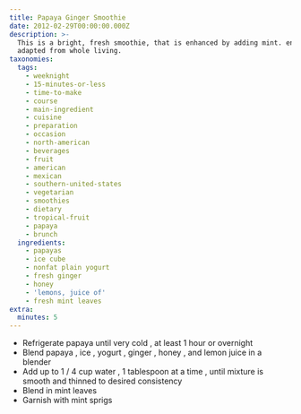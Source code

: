 ```yaml
---
title: Papaya Ginger Smoothie
date: 2012-02-29T00:00:00.000Z
description: >-
  This is a bright, fresh smoothie, that is enhanced by adding mint. enjoy!
  adapted from whole living.
taxonomies:
  tags:
    - weeknight
    - 15-minutes-or-less
    - time-to-make
    - course
    - main-ingredient
    - cuisine
    - preparation
    - occasion
    - north-american
    - beverages
    - fruit
    - american
    - mexican
    - southern-united-states
    - vegetarian
    - smoothies
    - dietary
    - tropical-fruit
    - papaya
    - brunch
  ingredients:
    - papayas
    - ice cube
    - nonfat plain yogurt
    - fresh ginger
    - honey
    - 'lemons, juice of'
    - fresh mint leaves
extra:
  minutes: 5
---
```

 - Refrigerate papaya until very cold , at least 1 hour or overnight
 - Blend papaya , ice , yogurt , ginger , honey , and lemon juice in a blender
 - Add up to 1 / 4 cup water , 1 tablespoon at a time , until mixture is smooth and thinned to desired consistency
 - Blend in mint leaves
 - Garnish with mint sprigs
